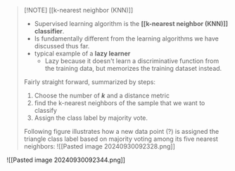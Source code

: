 > [!NOTE] [[k-nearest neighbor (KNN)]]
> - Supervised learning algorithm is the **[[k-nearest neighbor (KNN)]] classifier**.
> - Is fundamentally different from the learning algorithms we have discussed thus far.
> - typical example of a **lazy learner** 
> 	- Lazy because it doesn't learn a discriminative function from the training data, but memorizes the training dataset instead.
> 
> Fairly straight forward, summarized by steps:
> 1. Choose the number of **_k_** and a distance metric
> 2. find the k-nearest neighbors of the sample that we want to classify
> 3. Assign the class label by majority vote.
> 
> Following figure illustrates how a new data point (?) is assigned the triangle class label based on majority voting among its five nearest neighbors:
> ![[Pasted image 20240930092328.png]]

![[Pasted image 20240930092344.png]]
